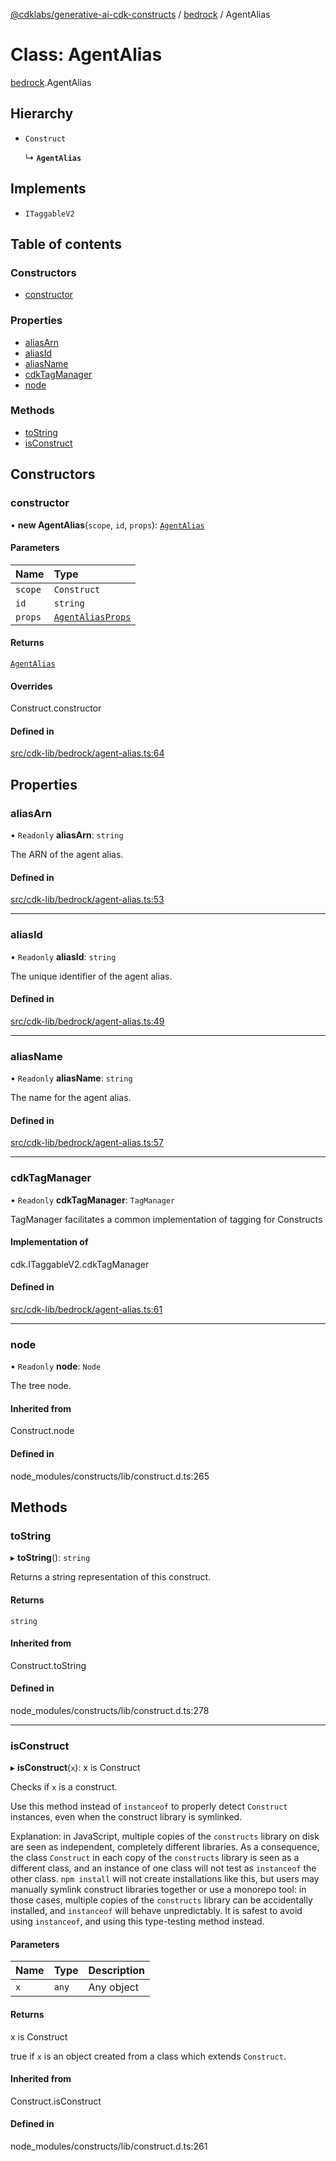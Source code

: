[@cdklabs/generative-ai-cdk-constructs](../README.md) / [bedrock](../modules/bedrock.md) / AgentAlias

# Class: AgentAlias

[bedrock](../modules/bedrock.md).AgentAlias

## Hierarchy

- `Construct`

  ↳ **`AgentAlias`**

## Implements

- `ITaggableV2`

## Table of contents

### Constructors

- [constructor](bedrock.AgentAlias.md#constructor)

### Properties

- [aliasArn](bedrock.AgentAlias.md#aliasarn)
- [aliasId](bedrock.AgentAlias.md#aliasid)
- [aliasName](bedrock.AgentAlias.md#aliasname)
- [cdkTagManager](bedrock.AgentAlias.md#cdktagmanager)
- [node](bedrock.AgentAlias.md#node)

### Methods

- [toString](bedrock.AgentAlias.md#tostring)
- [isConstruct](bedrock.AgentAlias.md#isconstruct)

## Constructors

### constructor

• **new AgentAlias**(`scope`, `id`, `props`): [`AgentAlias`](bedrock.AgentAlias.md)

#### Parameters

| Name | Type |
| :------ | :------ |
| `scope` | `Construct` |
| `id` | `string` |
| `props` | [`AgentAliasProps`](../interfaces/bedrock.AgentAliasProps.md) |

#### Returns

[`AgentAlias`](bedrock.AgentAlias.md)

#### Overrides

Construct.constructor

#### Defined in

[src/cdk-lib/bedrock/agent-alias.ts:64](https://github.com/jstrunk/generative-ai-cdk-constructs/blob/9d5b641/src/cdk-lib/bedrock/agent-alias.ts#L64)

## Properties

### aliasArn

• `Readonly` **aliasArn**: `string`

The ARN of the agent alias.

#### Defined in

[src/cdk-lib/bedrock/agent-alias.ts:53](https://github.com/jstrunk/generative-ai-cdk-constructs/blob/9d5b641/src/cdk-lib/bedrock/agent-alias.ts#L53)

___

### aliasId

• `Readonly` **aliasId**: `string`

The unique identifier of the agent alias.

#### Defined in

[src/cdk-lib/bedrock/agent-alias.ts:49](https://github.com/jstrunk/generative-ai-cdk-constructs/blob/9d5b641/src/cdk-lib/bedrock/agent-alias.ts#L49)

___

### aliasName

• `Readonly` **aliasName**: `string`

The name for the agent alias.

#### Defined in

[src/cdk-lib/bedrock/agent-alias.ts:57](https://github.com/jstrunk/generative-ai-cdk-constructs/blob/9d5b641/src/cdk-lib/bedrock/agent-alias.ts#L57)

___

### cdkTagManager

• `Readonly` **cdkTagManager**: `TagManager`

TagManager facilitates a common implementation of tagging for Constructs

#### Implementation of

cdk.ITaggableV2.cdkTagManager

#### Defined in

[src/cdk-lib/bedrock/agent-alias.ts:61](https://github.com/jstrunk/generative-ai-cdk-constructs/blob/9d5b641/src/cdk-lib/bedrock/agent-alias.ts#L61)

___

### node

• `Readonly` **node**: `Node`

The tree node.

#### Inherited from

Construct.node

#### Defined in

node_modules/constructs/lib/construct.d.ts:265

## Methods

### toString

▸ **toString**(): `string`

Returns a string representation of this construct.

#### Returns

`string`

#### Inherited from

Construct.toString

#### Defined in

node_modules/constructs/lib/construct.d.ts:278

___

### isConstruct

▸ **isConstruct**(`x`): x is Construct

Checks if `x` is a construct.

Use this method instead of `instanceof` to properly detect `Construct`
instances, even when the construct library is symlinked.

Explanation: in JavaScript, multiple copies of the `constructs` library on
disk are seen as independent, completely different libraries. As a
consequence, the class `Construct` in each copy of the `constructs` library
is seen as a different class, and an instance of one class will not test as
`instanceof` the other class. `npm install` will not create installations
like this, but users may manually symlink construct libraries together or
use a monorepo tool: in those cases, multiple copies of the `constructs`
library can be accidentally installed, and `instanceof` will behave
unpredictably. It is safest to avoid using `instanceof`, and using
this type-testing method instead.

#### Parameters

| Name | Type | Description |
| :------ | :------ | :------ |
| `x` | `any` | Any object |

#### Returns

x is Construct

true if `x` is an object created from a class which extends `Construct`.

#### Inherited from

Construct.isConstruct

#### Defined in

node_modules/constructs/lib/construct.d.ts:261
